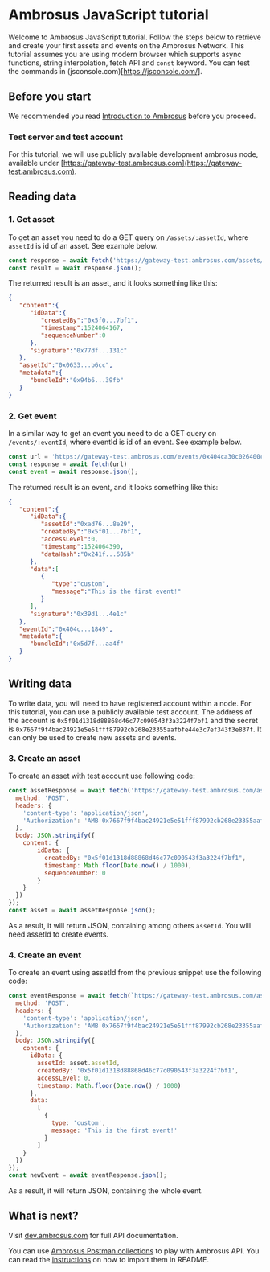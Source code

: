 # Ambrosus JavaScript tutorial

Welcome to Ambrosus JavaScript tutorial. Follow the steps below to retrieve and create your first assets and events on the Ambrosus Network. This tutorial assumes you are using modern browser which supports async functions, string interpolation, fetch API and `const` keyword. You can test the commands in (jsconsole.com)[https://jsconsole.com/].

## Before you start

We recommended you read [Introduction to Ambrosus](https://github.com/ambrosus/ambrosus-node/blob/master/docs/introduction.md) before you proceed.

### Test server and test account
For this tutorial, we will use publicly available development ambrosus node, available under [https://gateway-test.ambrosus.com](https://gateway-test.ambrosus.com).

## Reading data

### 1. Get asset
To get an asset you need to do a GET query on `/assets/:assetId`, where `assetId` is id of an asset. See example below.

```js
const response = await fetch('https://gateway-test.ambrosus.com/assets/0x0633b3298b774302983527160fd2b4a869976c98b22c96503995bc3ee8a4b6cc');
const result = await response.json();
```

The returned result is an asset, and it looks something like this:
```json
{
   "content":{  
      "idData":{
         "createdBy":"0x5f0...7bf1",
         "timestamp":1524064167,
         "sequenceNumber":0
      },
      "signature":"0x77df...131c"
   },
   "assetId":"0x0633...b6cc",
   "metadata":{
      "bundleId":"0x94b6...39fb"
   }
}
```

### 2. Get event
In a similar way to get an event you need to do a GET query on `/events/:eventId`, where eventId is id of an event. See example below.

```js
const url = 'https://gateway-test.ambrosus.com/events/0x404ca30c026400cf0a24941a883343340bf15c2b3f38c3316b9c460c507d1849'
const response = await fetch(url)
const event = await response.json();
```

The returned result is an event, and it looks something like this:
```json
{
   "content":{
      "idData":{
         "assetId":"0xad76...8e29",
         "createdBy":"0x5f01...7bf1",
         "accessLevel":0,
         "timestamp":1524064390,
         "dataHash":"0x241f...685b"
      },
      "data":[
         {
            "type":"custom",
            "message":"This is the first event!"
         }
      ],
      "signature":"0x39d1...4e1c"
   },
   "eventId":"0x404c...1849",
   "metadata":{
      "bundleId":"0x5d7f...aa4f"
   }
}
```

## Writing data
To write data, you will need to have registered account within a node. For this tutorial, you can use a publicly available test account. The address of the account is `0x5f01d1318d88868d46c77c090543f3a3224f7bf1` and the secret is `0x7667f9f4bac24921e5e51fff87992cb268e23355aafbfe44e3c7ef343f3e837f`. It can only be used to create new assets and events.

### 3. Create an asset
To create an asset with test account use following code:

```js
const assetResponse = await fetch('https://gateway-test.ambrosus.com/assets', {
  method: 'POST',
  headers: {
    'content-type': 'application/json',
    'Authorization': 'AMB 0x7667f9f4bac24921e5e51fff87992cb268e23355aafbfe44e3c7ef343f3e837f'
  },  
  body: JSON.stringify({
    content: {
        idData: {
          createdBy: "0x5f01d1318d88868d46c77c090543f3a3224f7bf1",
          timestamp: Math.floor(Date.now() / 1000),
          sequenceNumber: 0
        }
    }
  })
});
const asset = await assetResponse.json();
```

As a result, it will return JSON, containing among others `assetId`. You will need assetId to create events.

### 4. Create an event

To create an event using assetId from the previous snippet use the following code:

```js
const eventResponse = await fetch(`https://gateway-test.ambrosus.com/assets/${asset.assetId}/events`, {
  method: 'POST',
  headers: {
    'content-type': 'application/json',
    'Authorization': 'AMB 0x7667f9f4bac24921e5e51fff87992cb268e23355aafbfe44e3c7ef343f3e837f'
  },
  body: JSON.stringify({
    content: {
      idData: {
        assetId: asset.assetId,
        createdBy: '0x5f01d1318d88868d46c77c090543f3a3224f7bf1',
        accessLevel: 0,
        timestamp: Math.floor(Date.now() / 1000)
      },
      data:
        [
          {
            type: 'custom',
            message: 'This is the first event!'
          }
        ]
    }
  })
});
const newEvent = await eventResponse.json();
```

As a result, it will return JSON, containing the whole event.

## What is next?
Visit [dev.ambrosus.com](https://dev.ambrosus.com/) for full API documentation.

You can use [Ambrosus Postman collections](https://github.com/ambrosus/ambrosus-node/tree/master/postman) to play with Ambrosus API. You can read the [instructions](https://github.com/ambrosus/ambrosus-node#postman-collections) on how to import them in README.

